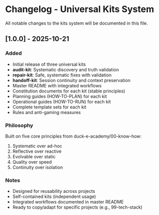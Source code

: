 # Changelog - Universal Kits System

All notable changes to the kits system will be documented in this file.

## [1.0.0] - 2025-10-21

### Added
- Initial release of three universal kits
- **audit-kit**: Systematic discovery and truth validation
- **repair-kit**: Safe, systematic fixes with validation
- **handoff-kit**: Session continuity and context preservation
- Master README with integrated workflows
- Constitution documents for each kit (stable principles)
- Planning guides (HOW-TO-PLAN) for each kit
- Operational guides (HOW-TO-RUN) for each kit
- Complete template sets for each kit
- Rules and anti-gaming measures

### Philosophy
Built on five core principles from duck-e-academy/00-know-how:
1. Systematic over ad-hoc
2. Reflective over reactive
3. Evolvable over static
4. Quality over speed
5. Continuity over isolation

### Notes
- Designed for reusability across projects
- Self-contained kits (independent usage)
- Integrated workflows documented in master README
- Ready to copy/adapt for specific projects (e.g., 99-tech-stack)

